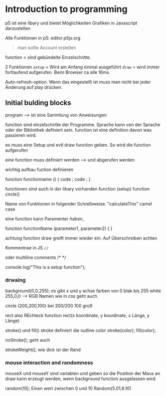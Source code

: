 # Introduction to programming

p5 ist eine libary und bietet Möglichkeiten Grafiken in Javascript darzustellen

Alle Funktionen in p5: editor.p5js.org
> man sollte Account erstellen

function > sind gebündelte Einzelschritte.

2 Funktionen
`setup` = Wird am Anfang einmal ausgeführt
`draw` = wird immer fortlaufend aufgerufen. Beim Browser ca alle 16ms

Auto-refresh-option. Wenn das eingestellt ist muss man nicht bei jeder Änderung auf play drücken.


## Initial bulding blocks

program --> ist eine Sammlung von Anweisungen

function sind einzelschritte der Programme. Sprache kann von der Sprache oder der Bibliothek definiert sein.
function ist eine definition davon was passieren wird.

es muss eine Setup und evtl draw function geben. So wird die function aufgerufen

eine function muss definiert werden --> und abgerufen werden

wichtig aufbau fuction definieren

function functionname () {
code ;
code ;
}

functionen sind auch in der libary vorhanden
function (setup)
function circle()

Name von Funktionen in folgender Schreibweise. "calculateThis" camel case

eine function kann Paramenter haben,

function functionName (parameter1, parameter2) {
}

achtung function draw greift immer wieder ein. Auf Überschreiben achten


Kommentrae in JS
`//`

oder multiline comments
/*
*/

console.log("This is a setup function");


### drwaing

background(0,0,255);
es gibt x und y achse
farben von 0 blak bis 255 white
255,0,0 --> RGB
Namen wie in css geht auch

circle (200,200,100) bei 200/200 100 groß

rect also REchteck function
rect(x koordinate, y koordinate, x Länge, y Länge)


stroke() und fill()
stroke definiert die outline color stroke(color);
fill(color);

noStroke(); geht auch

strokeWeight(); wie dick ist der Rand


### mouse interaction and randomness
mouseX und mouseY sind variablen und geben so die Position der Maus an
draw kann erzeugt werden, wenn background function ausgelassen wird.

random(10); Einen wert zwischen 0 und 10
Random(5.01,6.10)


